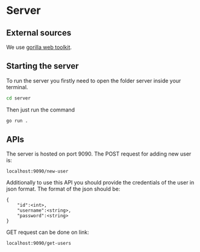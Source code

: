 # Server

## External sources
We use [gorilla web toolkit](https://www.gorillatoolkit.org/).

## Starting the server

To run the server you firstly need to open the folder server inside your terminal.

```bash
cd server
```

Then just run the command 

```bash
go run .
```

## APIs

The server is hosted on port 9090. The POST request for adding new user is: 
```
localhost:9090/new-user
```
Additionally to use this API you should provide the credentials of the user in json format. The format of the json should be:
```
{
    "id":<int>,
    "username":<string>,
    "password":<string>
}
```

GET request can be done on link:
```
localhost:9090/get-users
```